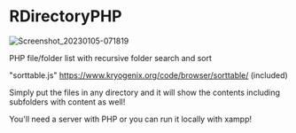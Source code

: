 # RDirectoryPHP

![Screenshot_20230105-071819](https://user-images.githubusercontent.com/16135535/210779157-d94c4404-cd05-49e2-bbac-69e0c93229a9.png)


PHP file/folder list with recursive folder search and sort

"sorttable.js" https://www.kryogenix.org/code/browser/sorttable/ (included)

Simply put the files in any directory and it will show the contents including subfolders with content as well!

You'll need a server with PHP or you can run it locally with xampp!

